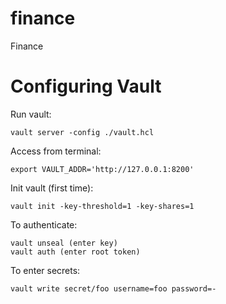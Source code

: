 # finance
Finance

# Configuring Vault

Run vault:

    vault server -config ./vault.hcl

Access from terminal:

    export VAULT_ADDR='http://127.0.0.1:8200'

Init vault (first time):

    vault init -key-threshold=1 -key-shares=1

To authenticate:

    vault unseal (enter key)
    vault auth (enter root token)

To enter secrets:

    vault write secret/foo username=foo password=-
